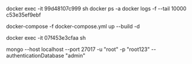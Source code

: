 docker exec -it 99d48107c999 sh
docker ps -a 
docker logs -f --tail 10000 c53e35ef9ebf

docker-compose -f docker-compose.yml up --build -d


docker exec -it 07f453e3cfaa sh


mongo --host localhost --port 27017 -u "root" -p "root123" --authenticationDatabase "admin"
